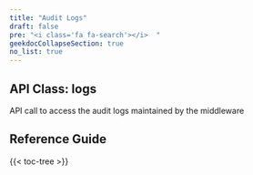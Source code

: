 ```yaml
---
title: "Audit Logs"
draft: false
pre: "<i class='fa fa-search'></i>	"
geekdocCollapseSection: true
no_list: true
---
```



## API Class: logs
API call to access the audit logs maintained by the middleware


## Reference Guide

{{< toc-tree >}}
